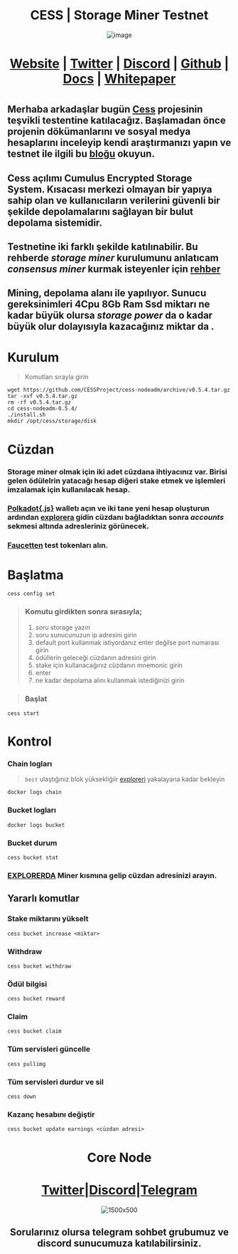 <h1 align="center"> CESS | Storage Miner Testnet </h1>

<div align="center"
     
![image](https://github.com/0xSocrates/Testnet-Rehberler/assets/108215275/f52b6797-1e69-4d84-a5e3-8d84f9d0339e)
   
     
# [Website](https://www.cess.cloud/) | [Twitter](https://twitter.com/CESS_Storage) | [Discord](https://discord.gg/dyMHNS6D) | [Github](https://github.com/CESSProject) | [Docs](https://docs.cess.cloud/cess-build-book/) | [Whitepaper](https://www.cess.cloud/theme/cess/globe/CESS--Cumulus_Encrypted_Storage_System_v0.4.pdf)  
     
 </div>

#

## Merhaba arkadaşlar bugün [Cess](https://www.cess.cloud/) projesinin teşvikli testentine katılacağız. Başlamadan önce projenin dökümanlarını ve sosyal medya hesaplarını inceleyip kendi araştırmanızı yapın ve testnet ile ilgili bu [bloğu](https://medium.com/@CESS_LAB/cumulus-encrypted-storage-system-cess-testnet-v0-6-0-launches-on-july-4th-52c30686eb2f) okuyun.

## Cess açılımı Cumulus Encrypted Storage System. Kısacası merkezi olmayan bir yapıya sahip olan ve kullanıcıların verilerini güvenli bir şekilde depolamalarını sağlayan bir bulut depolama sistemidir.

## Testnetine iki farklı şekilde katılınabilir. Bu rehberde ***storage miner*** kurulumunu anlatıcam ***consensus miner*** kurmak isteyenler için [rehber](https://docs.cess.cloud/cess-build-book/consensus-miners)

## Mining, depolama alanı ile yapılıyor. Sunucu gereksinimleri 4Cpu 8Gb Ram Ssd miktarı ne kadar büyük olursa ***storage power*** da o kadar büyük olur dolayısıyla kazacağınız miktar da .


# Kurulum
> Komutları sırayla girin
```
wget https://github.com/CESSProject/cess-nodeadm/archive/v0.5.4.tar.gz
tar -xvf v0.5.4.tar.gz
rm -rf v0.5.4.tar.gz
cd cess-nodeadm-0.5.4/
./install.sh
mkdir /opt/cess/storage/disk
```

# Cüzdan 
### Storage miner olmak için iki adet cüzdana ihtiyacınız var. Birisi gelen ödülelrin yatacağı hesap diğeri stake etmek ve işlemleri imzalamak için kullanılacak hesap.
### [Polkadot{.js}](https://polkadot.js.org/extension/) walletı açın ve iki tane yeni hesap oluşturun ardından [explorera](https://cloudflare-ipfs.com/ipns/dotapps.io/?rpc=wss%3A%2F%2Ftestnet-rpc0.cess.cloud%2Fws%2F#/accounts) gidin cüzdanı bağladıktan sonra ***accounts*** sekmesi altında adresleriniz görünecek.
### [Faucetten](https://testnet-faucet.cess.cloud/) test tokenları alın.

# Başlatma
```
cess config set
```
> ### Komutu girdikten sonra sırasıyla;
> 1. soru storage yazın
> 2. soru sunucunuzun ip adresini girin
> 3. default port kullanmak istiyordanız enter değilse port numarası girin
> 4. ödüllerin geleceği cüzdanın adresini girin
> 5. stake için kullanacağınız cüzdanın mnemonic girin
> 6. enter
> 7. ne kadar depolama alını kullanmak istediğinizi girin


> ### Başlat
```
cess start
```
# Kontrol
 ### Chain logları
 > `best` ulaştığınız blok yüksekliğiir [exploreri](https://cloudflare-ipfs.com/ipns/dotapps.io/?rpc=wss%3A%2F%2Ftestnet-rpc0.cess.cloud%2Fws%2F#/explorer) yakalayana kadar bekleyin
```
docker logs chain
```
### Bucket logları
```
docker logs bucket
```
### Bucket durum
```
cess bucket stat
```
### [EXPLORERDA](https://substats.cess.cloud/) Miner kısmına gelip cüzdan adresinizi arayın.

## Yararlı komutlar

### Stake miktarını yükselt
```
cess bucket increase <miktar>
```
### Withdraw
```
cess bucket withdraw
```
### Ödül bilgisi
```
cess bucket reward
```
### Claim
```
cess bucket claim
```
### Tüm servisleri güncelle
``` 
cess pullimg
```
### Tüm servisleri durdur ve sil
```
cess down
```
### Kazanç hesabını değiştir
```
cess bucket update earnings <cüzdan adresi>
```

<div align="center">

# Core Node 

#  [Twitter](https://twitter.com/corenodeHQ)|[Discord](https://discord.gg/fzzUAU9k)|[Telegram](https://t.me/corenodechat)  

![1500x500](https://github.com/Core-Node-Team/Testnet-TR/assets/108215275/92b50dd4-8043-4500-b906-bc8d15b75525)

## Sorularınız olursa telegram sohbet grubumuz ve discord sunucumuza katılabilirsiniz.
#

</div>
